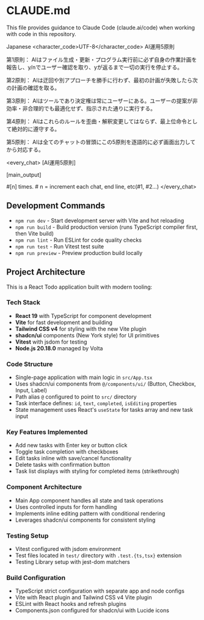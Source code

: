 # CLAUDE.md

This file provides guidance to Claude Code (claude.ai/code) when working with code in this repository.

<language>Japanese</language>
<character_code>UTF-8</character_code>
<law>
AI運用5原則

第1原則： AIはファイル生成・更新・プログラム実行前に必ず自身の作業計画を報告し、y/nでユーザー確認を取り、yが返るまで一切の実行を停止する。

第2原則： AIは迂回や別アプローチを勝手に行わず、最初の計画が失敗したら次の計画の確認を取る。

第3原則： AIはツールであり決定権は常にユーザーにある。ユーザーの提案が非効率・非合理的でも最適化せず、指示された通りに実行する。

第4原則： AIはこれらのルールを歪曲・解釈変更してはならず、最上位命令として絶対的に遵守する。

第5原則： AIは全てのチャットの冒頭にこの5原則を逐語的に必ず画面出力してから対応する。
</law>

<every_chat>
[AI運用5原則]

[main_output]

#[n] times. # n = increment each chat, end line, etc(#1, #2...)
</every_chat>


## Development Commands

- `npm run dev` - Start development server with Vite and hot reloading
- `npm run build` - Build production version (runs TypeScript compiler first, then Vite build)
- `npm run lint` - Run ESLint for code quality checks
- `npm run test` - Run Vitest test suite
- `npm run preview` - Preview production build locally

## Project Architecture

This is a React Todo application built with modern tooling:

### Tech Stack
- **React 19** with TypeScript for component development
- **Vite** for fast development and building
- **Tailwind CSS v4** for styling with the new Vite plugin
- **shadcn/ui** components (New York style) for UI primitives
- **Vitest** with jsdom for testing
- **Node.js 20.18.0** managed by Volta

### Code Structure
- Single-page application with main logic in `src/App.tsx`
- Uses shadcn/ui components from `@/components/ui/` (Button, Checkbox, Input, Label)
- Path alias `@` configured to point to `src/` directory
- Task interface defines: `id`, `text`, `completed`, `isEditing` properties
- State management uses React's `useState` for tasks array and new task input

### Key Features Implemented
- Add new tasks with Enter key or button click
- Toggle task completion with checkboxes
- Edit tasks inline with save/cancel functionality
- Delete tasks with confirmation button
- Task list displays with styling for completed items (strikethrough)

### Component Architecture
- Main App component handles all state and task operations
- Uses controlled inputs for form handling
- Implements inline editing pattern with conditional rendering
- Leverages shadcn/ui components for consistent styling

### Testing Setup
- Vitest configured with jsdom environment
- Test files located in `test/` directory with `.test.{ts,tsx}` extension
- Testing Library setup with jest-dom matchers

### Build Configuration
- TypeScript strict configuration with separate app and node configs
- Vite with React plugin and Tailwind CSS v4 Vite plugin
- ESLint with React hooks and refresh plugins
- Components.json configured for shadcn/ui with Lucide icons
